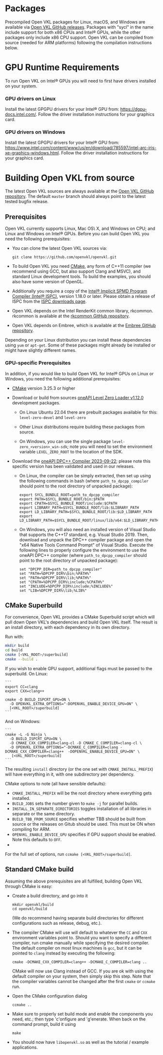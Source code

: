 Packages
========

Precompiled Open VKL packages for Linux, macOS, and Windows are available via
[Open VKL GitHub releases](https://github.com/openvkl/openvkl/releases).
Packages with "sycl" in the name include support for both x86 CPUs and Intel®
GPUs, while the other packages only include x86 CPU support. Open VKL can be
compiled from source (needed for ARM platforms) following the compilation
instructions below.

GPU Runtime Requirements
========================

To run Open VKL on Intel® GPUs you will need to first have drivers installed on
your system.

### GPU drivers on Linux

Install the latest GPGPU drivers for your Intel® GPU from:
https://dgpu-docs.intel.com/. Follow the driver installation instructions for
your graphics card.

### GPU drivers on Windows

Install the latest GPGPU drivers for your Intel® GPU from:
https://www.intel.com/content/www/us/en/download/785597/intel-arc-iris-xe-graphics-windows.html.
Follow the driver installation instructions for your graphics card.

Building Open VKL from source
=============================

The latest Open VKL sources are always available at the [Open VKL GitHub
repository](http://github.com/OpenVKL/openvkl). The default `master` branch
should always point to the latest tested bugfix release.

Prerequisites
-------------

Open VKL currently supports Linux, Mac OS\ X, and Windows on CPU; and Linux and
Windows on Intel® GPUs. Before you can build Open VKL you need the following
prerequisites:

-   You can clone the latest Open VKL sources via:

        git clone https://github.com/openvkl/openvkl.git

-   To build Open VKL you need [CMake](http://www.cmake.org), any form of C++11
    compiler (we recommend using GCC, but also support Clang and MSVC), and
    standard Linux development tools. To build the examples, you should also
    have some version of OpenGL.

-   Additionally you require a copy of the [Intel® Implicit SPMD Program
    Compiler (Intel® ISPC)](http://ispc.github.io), version 1.18.0 or later.
    Please obtain a release of ISPC from the [ISPC downloads
    page](https://ispc.github.io/downloads.html).

-   Open VKL depends on the Intel RenderKit common library, rkcommon. rkcommon
    is available at the [rkcommon GitHub
    repository](https://github.com/ospray/rkcommon).

-   Open VKL depends on Embree, which is available at the [Embree GitHub
    repository](https://github.com/embree/embree).

Depending on your Linux distribution you can install these dependencies using
`yum` or `apt-get`. Some of these packages might already be installed or might
have slightly different names.

### GPU-specific Prerequisites

In addition, if you would like to build Open VKL for Intel® GPUs on Linux or
Windows, you need the following additional prerequisites:

-   [CMake](http://www.cmake.org) version 3.25.3 or higher

-   Download or build from sources [oneAPI Level Zero Loader
    v1.12.0](https://github.com/oneapi-src/level-zero/releases/tag/v1.12.0)
    development packages.

    -   On Linux Ubuntu 22.04 there are prebuilt packages available for this:
`level-zero-devel` and `level-zero`

    -   Other Linux distributions require building these packages from source.

    -   On Windows, you can use the single package
        `level-zero_<version>_win-sdk`; note you will need to set the
        environment variable `LEVEL_ZERO_ROOT` to the location of the SDK.

-   Download the [oneAPI DPC++ Compiler
    2023-09-22](https://github.com/intel/llvm/releases/tag/nightly-2023-09-22);
    please note this specific version has been validated and used in our
    releases.

    -   On Linux, the compiler can be simply extracted, then set up using the
        following commands in bash (where `path_to_dpcpp_compiler` should point
        to the root directory of unpacked package):

        ```
        export SYCL_BUNDLE_ROOT=path_to_dpcpp_compiler
        export PATH=$SYCL_BUNDLE_ROOT/bin:$PATH
        export CPATH=$SYCL_BUNDLE_ROOT/include:$CPATH
        export LIBRARY_PATH=$SYCL_BUNDLE_ROOT/lib:$LIBRARY_PATH
        export LD_LIBRARY_PATH=$SYCL_BUNDLE_ROOT/lib:$LD_LIBRARY_PATH
        export LD_LIBRARY_PATH=$SYCL_BUNDLE_ROOT/linux/lib/x64:$LD_LIBRARY_PATH
        ```

    -   On Windows, you will also need an installed version of Visual Studio
        that supports the C++17 standard, e.g. Visual Studio 2019. Then,
        download and unpack the DPC++ compiler package and open the "x64 Native
        Tools Command Prompt" of Visual Studio. Execute the following lines to
        properly configure the environment to use the oneAPI DPC++ compiler
        (where `path_to_dpcpp_compiler` should point to the root directory of
        unpacked package):

        ```
        set "DPCPP_DIR=path_to_dpcpp_compiler"
        set "PATH=%DPCPP_DIR%\bin;%PATH%"
        set "PATH=%DPCPP_DIR%\lib;%PATH%"
        set "CPATH=%DPCPP_DIR%\include;%CPATH%"
        set "INCLUDE=%DPCPP_DIR%\include;%INCLUDE%"
        set "LIB=%DPCPP_DIR%\lib;%LIB%"
        ```

CMake Superbuild
----------------

For convenience, Open VKL provides a CMake Superbuild script which will pull
down Open VKL's dependencies and build Open VKL itself. The result is an install
directory, with each dependency in its own directory.

Run with:

```bash
mkdir build
cd build
cmake [<VKL_ROOT>/superbuild]
cmake --build .
```

If you wish to enable GPU support, additional flags must be passed to the
superbuild. On Linux:

    ```
    export CC=clang
    export CXX=clang++

    cmake -D BUILD_ISPCRT_GPU=ON \
      -D OPENVKL_EXTRA_OPTIONS="-DOPENVKL_ENABLE_DEVICE_GPU=ON" \
      [<VKL_ROOT>/superbuild]
    ```

And on Windows:

    ```
    cmake -L -G Ninja \
      -D BUILD_ISPCRT_GPU=ON \
      -D CMAKE_CXX_COMPILER=clang-cl -D CMAKE_C_COMPILER=clang-cl \
      -D OPENVKL_EXTRA_OPTIONS="-DCMAKE_C_COMPILER=clang -DCMAKE_CXX_COMPILER=clang++  -DOPENVKL_ENABLE_DEVICE_GPU=ON" \
       [<VKL_ROOT>/superbuild]
    ```

The resulting `install` directory (or the one set with `CMAKE_INSTALL_PREFIX`)
will have everything in it, with one subdirectory per dependency.

CMake options to note (all have sensible defaults):

- `CMAKE_INSTALL_PREFIX` will be the root directory where everything gets
  installed.
- `BUILD_JOBS` sets the number given to `make -j` for parallel builds.
- `INSTALL_IN_SEPARATE_DIRECTORIES` toggles installation of all libraries in
  separate or the same directory.
- `BUILD_TBB_FROM_SOURCE` specifies whether TBB should be built from source or
   the releases on Gitub should be used. This must be ON when compiling for ARM.
- `OPENVKL_ENABLE_DEVICE_GPU` specifies if GPU support should be enabled. Note
  this defaults to `OFF`.
-
For the full set of options, run `ccmake [<VKL_ROOT>/superbuild]`.

Standard CMake build
--------------------

Assuming the above prerequisites are all fulfilled, building Open VKL through
CMake is easy:

-   Create a build directory, and go into it

        mkdir openvkl/build
        cd openvkl/build

    (We do recommend having separate build directories for different
    configurations such as release, debug, etc.).

-   The compiler CMake will use will default to whatever the `CC` and `CXX`
    environment variables point to. Should you want to specify a different
    compiler, run cmake manually while specifying the desired compiler. The
    default compiler on most linux machines is `gcc`, but it can be pointed to
    `clang` instead by executing the following:

        cmake -DCMAKE_CXX_COMPILER=clang++ -DCMAKE_C_COMPILER=clang ..

    CMake will now use Clang instead of GCC. If you are ok with using the
    default compiler on your system, then simply skip this step. Note that the
    compiler variables cannot be changed after the first `cmake` or `ccmake`
    run.

-   Open the CMake configuration dialog

        ccmake ..

-   Make sure to properly set build mode and enable the components you need,
    etc.; then type 'c'onfigure and 'g'enerate. When back on the command prompt,
    build it using

        make

-   You should now have `libopenvkl.so` as well as the tutorial / example
    applications.
